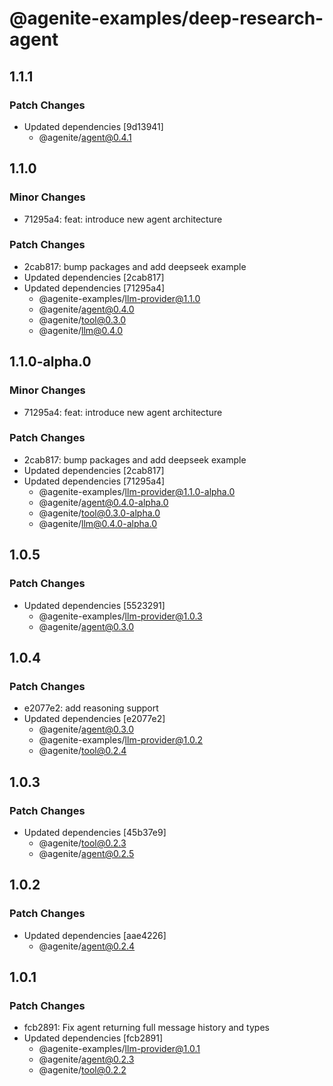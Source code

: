 # @agenite-examples/deep-research-agent

## 1.1.1

### Patch Changes

- Updated dependencies [9d13941]
  - @agenite/agent@0.4.1

## 1.1.0

### Minor Changes

- 71295a4: feat: introduce new agent architecture

### Patch Changes

- 2cab817: bump packages and add deepseek example
- Updated dependencies [2cab817]
- Updated dependencies [71295a4]
  - @agenite-examples/llm-provider@1.1.0
  - @agenite/agent@0.4.0
  - @agenite/tool@0.3.0
  - @agenite/llm@0.4.0

## 1.1.0-alpha.0

### Minor Changes

- 71295a4: feat: introduce new agent architecture

### Patch Changes

- 2cab817: bump packages and add deepseek example
- Updated dependencies [2cab817]
- Updated dependencies [71295a4]
  - @agenite-examples/llm-provider@1.1.0-alpha.0
  - @agenite/agent@0.4.0-alpha.0
  - @agenite/tool@0.3.0-alpha.0
  - @agenite/llm@0.4.0-alpha.0

## 1.0.5

### Patch Changes

- Updated dependencies [5523291]
  - @agenite-examples/llm-provider@1.0.3
  - @agenite/agent@0.3.0

## 1.0.4

### Patch Changes

- e2077e2: add reasoning support
- Updated dependencies [e2077e2]
  - @agenite/agent@0.3.0
  - @agenite-examples/llm-provider@1.0.2
  - @agenite/tool@0.2.4

## 1.0.3

### Patch Changes

- Updated dependencies [45b37e9]
  - @agenite/tool@0.2.3
  - @agenite/agent@0.2.5

## 1.0.2

### Patch Changes

- Updated dependencies [aae4226]
  - @agenite/agent@0.2.4

## 1.0.1

### Patch Changes

- fcb2891: Fix agent returning full message history and types
- Updated dependencies [fcb2891]
  - @agenite-examples/llm-provider@1.0.1
  - @agenite/agent@0.2.3
  - @agenite/tool@0.2.2
